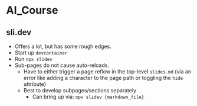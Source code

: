 # AI_Course
## sli.dev
- Offers a lot, but has some rough edges.
- Start up `devcontainer`
- Run `npx slidev`
- Sub-pages do not cause auto-reloads.
    - Have to either trigger a page reflow in the top-level `slides.md` (via an error like adding a character to the page path or toggling the `hide` attribute)
    - Best to develop subpages/sections separately
        - Can bring up via: `npx slidev {markdown_file}`
